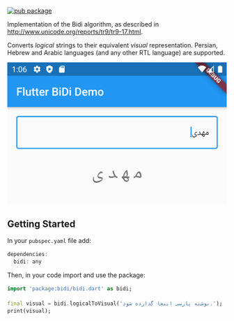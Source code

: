[![pub package](https://img.shields.io/pub/v/bidi.svg)](https://pub.dartlang.org/packages/bidi)

Implementation of the Bidi algorithm, as described in http://www.unicode.org/reports/tr9/tr9-17.html.

Converts *logical* strings to their equivalent *visual* representation. Persian, Hebrew and Arabic languages (and any other RTL language) are supported.


![Screenshot](screenshots/mahdi.png)

## Getting Started
In your `pubspec.yaml` file add:

```dart
dependencies:
  bidi: any
```
Then, in your code import and use the package:
```dart
import 'package:bidi/bidi.dart' as bidi;

final visual = bidi.logicalToVisual('نوشته پارسی اینجا گذارده شود.');
print(visual);
```